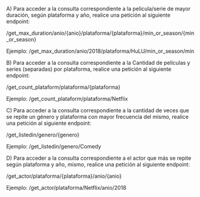A) Para acceder a la consulta correspondiente a la pelicula/serie de mayor duración, según plataforma y año, realice una petición al siguiente endpoint:

/get_max_duration/anio/{anio}/plataforma/{plataforma}/min_or_season/{min_or_season}

Ejemplo: /get_max_duration/anio/2018/plataforma/HuLU/min_or_season/min



B) Para acceder a la consulta correspondiente a la Cantidad de películas y series (separadas) por plataforma, realice una petición al siguiente endpoint:

/get_count_plataform/plataforma/{plataforma}

Ejemplo: /get_count_plataform/plataforma/Netflix



C) Para acceder a la consulta correspondiente a la cantidad de veces que se repite un género y plataforma con mayor frecuencia del mismo, realice una petición al siguiente endpoint:

/get_listedin/genero/{genero}

Ejemplo: /get_listedin/genero/Comedy



D) Para acceder a la consulta correspondiente a el actor que más se repite según plataforma y año, mismo, realice una petición al siguiente endpoint:

/get_actor/plataforma/{plataforma}/anio/{anio}

Ejemplo: /get_actor/plataforma/Netflix/anio/2018
